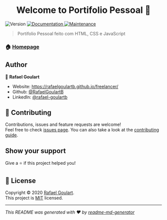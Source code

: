 <h1 align="center">Welcome to Portifolio Pessoal 👋</h1>
<p>
  <img alt="Version" src="https://img.shields.io/badge/version-1.0.0-blue.svg?cacheSeconds=2592000" />
  <a href="https://github.com/RafaelGoulartB/rafaelfreelancer#readme" target="_blank">
    <img alt="Documentation" src="https://img.shields.io/badge/documentation-yes-brightgreen.svg" />
  </a>
  <a href="https://github.com/RafaelGoulartB/rafaelfreelancer/graphs/commit-activity" target="_blank">
    <img alt="Maintenance" src="https://img.shields.io/badge/Maintained%3F-yes-green.svg" />
  </a>
</p>

> Portifolio Pessoal feito com HTML, CSS e JavaScript

### 🏠 [Homepage](https://github.com/RafaelGoulartB/rafaelfreelancer#readme)

## Author

👤 **Rafael Goulart**

* Website: https://rafaelgoulartb.github.io/freelancer/
* Github: [@RafaelGoulartB](https://github.com/RafaelGoulartB)
* LinkedIn: [@rafael-goulartb](https:\/\/www.linkedin.com\/in\/rafael-goulartb/\/)

## 🤝 Contributing

Contributions, issues and feature requests are welcome!<br />Feel free to check [issues page](https://github.com/RafaelGoulartB/rafaelfreelancer/issues). You can also take a look at the [contributing guide](https://github.com/RafaelGoulartB/rafaelfreelancer/blob/master/CONTRIBUTING.md).

## Show your support

Give a ⭐️ if this project helped you!

## 📝 License

Copyright © 2020 [Rafael Goulart](https://github.com/RafaelGoulartB).<br />
This project is [MIT](https://github.com/RafaelGoulartB/rafaelfreelancer/blob/master/LICENSE) licensed.

***
_This README was generated with ❤️ by [readme-md-generator](https://github.com/kefranabg/readme-md-generator)_
